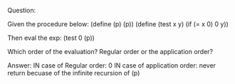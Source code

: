 Question:

Given the procedure below:
(define (p) (p))
(define (test x y)
        (if (= x 0)
        0
        y))

Then eval the exp:
(test 0 (p))

Which order of the evaluation?
Regular order or the application order?

Answer:
IN case of Regular order:
    0
IN case of application order:
    never return becuase of the infinite recursion of (p) 
